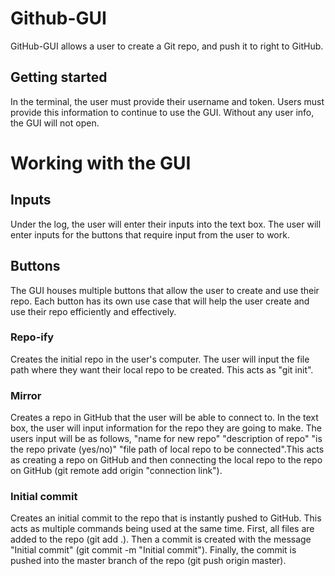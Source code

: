 # Github-GUI
GitHub-GUI allows a user to create a Git repo, and push it to right to GitHub.

## Getting started
In the terminal, the user must provide their username and token. Users must provide this information to continue to use the GUI. Without any user info, the GUI will not open.

# Working with the GUI

## Inputs
Under the log, the user will enter their inputs into the text box. The user will enter inputs for the buttons that require input from the user to work.

## Buttons
The GUI houses multiple buttons that allow the user to create and use their repo. Each button has its own use case that will help the user create and use their repo efficiently and effectively.

### Repo-ify
Creates the initial repo in the user's computer. The user will input the file path where they want their local repo to be created. This acts as "git init".

### Mirror
Creates a repo in GitHub that the user will be able to connect to. In the text box, the user will input information for the repo they are going to make. The users input will be as follows, "name for new repo" "description of repo" "is the repo private (yes/no)" "file path of local repo to be connected".This acts as creating a repo on GitHub and then connecting the local repo to the repo on GitHub (git remote add origin "connection link").

### Initial commit
Creates an initial commit to the repo that is instantly pushed to GitHub. This acts as multiple commands being used at the same time. First, all files are added to the repo (git add .). Then a commit is created with the message "Initial commit" (git commit -m "Initial commit"). Finally, the commit is pushed into the master branch of the repo (git push origin master).

